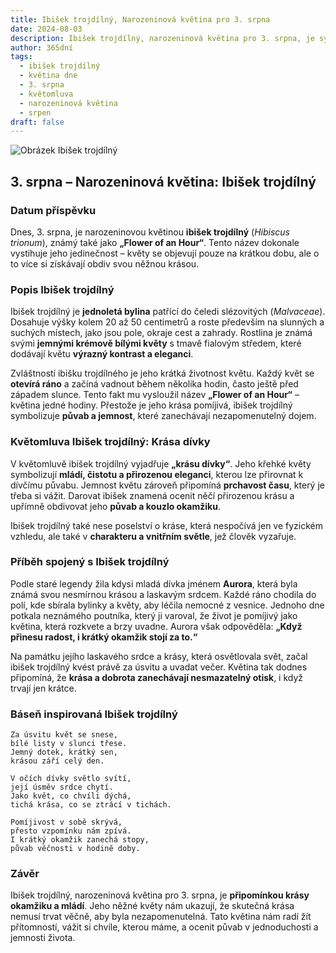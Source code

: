 ```yaml
---
title: Ibišek trojdílný, Narozeninová květina pro 3. srpna
date: 2024-08-03
description: Ibišek trojdílný, narozeninová květina pro 3. srpna, je symbolem Krása dívky. Objevte její jedinečný význam, fascinující příběhy a poezii, která oslavuje její krásu.
author: 365dní
tags:
  - ibišek trojdílný
  - květina dne
  - 3. srpna
  - květomluva
  - narozeninová květina
  - srpen
draft: false
---
```


![Obrázek Ibišek trojdílný](https://cdn.pixabay.com/photo/2016/02/12/17/32/flower-1196470_640.jpg#center)

## 3. srpna – Narozeninová květina: Ibišek trojdílný

### Datum příspěvku

Dnes, 3. srpna, je narozeninovou květinou **ibišek trojdílný** (_Hibiscus trionum_), známý také jako **„Flower of an Hour“**. Tento název dokonale vystihuje jeho jedinečnost – květy se objevují pouze na krátkou dobu, ale o to více si získávají obdiv svou něžnou krásou.

### Popis Ibišek trojdílný

Ibišek trojdílný je **jednoletá bylina** patřící do čeledi slézovitých (_Malvaceae_). Dosahuje výšky kolem 20 až 50 centimetrů a roste především na slunných a suchých místech, jako jsou pole, okraje cest a zahrady. Rostlina je známá svými **jemnými krémově bílými květy** s tmavě fialovým středem, které dodávají květu **výrazný kontrast a eleganci**.

Zvláštností ibišku trojdílného je jeho krátká životnost květu. Každý květ se **otevírá ráno** a začíná vadnout během několika hodin, často ještě před západem slunce. Tento fakt mu vysloužil název **„Flower of an Hour“** – květina jedné hodiny. Přestože je jeho krása pomíjivá, ibišek trojdílný symbolizuje **půvab a jemnost**, které zanechávají nezapomenutelný dojem.

### Květomluva Ibišek trojdílný: Krása dívky

V květomluvě ibišek trojdílný vyjadřuje **„krásu dívky“**. Jeho křehké květy symbolizují **mládí, čistotu a přirozenou eleganci**, kterou lze přirovnat k dívčímu půvabu. Jemnost květu zároveň připomíná **prchavost času**, který je třeba si vážit. Darovat ibišek znamená ocenit něčí přirozenou krásu a upřímně obdivovat jeho **půvab a kouzlo okamžiku**.

Ibišek trojdílný také nese poselství o kráse, která nespočívá jen ve fyzickém vzhledu, ale také v **charakteru a vnitřním světle**, jež člověk vyzařuje.

### Příběh spojený s Ibišek trojdílný

Podle staré legendy žila kdysi mladá dívka jménem **Aurora**, která byla známá svou nesmírnou krásou a laskavým srdcem. Každé ráno chodila do polí, kde sbírala bylinky a květy, aby léčila nemocné z vesnice. Jednoho dne potkala neznámého poutníka, který ji varoval, že život je pomíjivý jako květina, která rozkvete a brzy uvadne. Aurora však odpověděla: **„Když přinesu radost, i krátký okamžik stojí za to.“**

Na památku jejího laskavého srdce a krásy, která osvětlovala svět, začal ibišek trojdílný kvést právě za úsvitu a uvadat večer. Květina tak dodnes připomíná, že **krása a dobrota zanechávají nesmazatelný otisk**, i když trvají jen krátce.

### Báseň inspirovaná Ibišek trojdílný

```
Za úsvitu květ se snese,  
bílé listy v slunci třese.  
Jemný dotek, krátký sen,  
krásou září celý den.  

V očích dívky světlo svítí,  
její úsměv srdce chytí.  
Jako květ, co chvíli dýchá,  
tichá krása, co se ztrácí v tichách.  

Pomíjivost v sobě skrývá,  
přesto vzpomínku nám zpívá.  
I krátký okamžik zanechá stopy,  
půvab věčnosti v hodině doby.  
```

### Závěr

Ibišek trojdílný, narozeninová květina pro 3. srpna, je **připomínkou krásy okamžiku a mládí**. Jeho něžné květy nám ukazují, že skutečná krása nemusí trvat věčně, aby byla nezapomenutelná. Tato květina nám radí žít přítomností, vážit si chvíle, kterou máme, a ocenit půvab v jednoduchosti a jemnosti života.